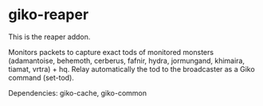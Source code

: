 # giko-reaper

This is the reaper addon.

Monitors packets to capture exact tods of monitored monsters (adamantoise, behemoth, cerberus, fafnir, hydra, jormungand, khimaira, tiamat, vrtra) + hq.
Relay automatically the tod to the broadcaster as a Giko command (set-tod).

Dependencies: giko-cache, giko-common

